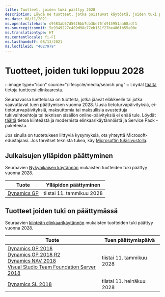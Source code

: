 ```yaml
---
title: Tuotteet, joiden tuki päättyy 2028
description: Löydä ne tuotteet, jotka poistuvat käytöstä, joiden tuki päättyy tai jotka siirtyvät Mainstream-tuesta laajennetun tuen piiriin vuonna 2028.
ms.date: 08/11/2021
ms.openlocfilehash: d9483ab57d5626bb7db3be75fd915951aa68adf1
ms.sourcegitcommit: 5e9349227c409d98c77eb151f27be486fb55a00c
ms.translationtype: HT
ms.contentlocale: fi-FI
ms.lasthandoff: 08/13/2021
ms.locfileid: "4027979"
---
```

# <a name="products-ending-support-in-2028"></a>Tuotteet, joiden tuki loppuu 2028

:::image type="icon" source="/lifecycle/media/search.png":::
Löydät [täältä](/lifecycle/products/) tietoja tuotteesi elinkaaresta.

Seuraavassa luettelossa on tuotteita, jotka jäävät eläkkeelle tai jotka saavuttavat tuen päättymisen vuonna 2028. Uusia tietoturvapäivityksiä, ei-tietoturvapäivityksiä, maksuttomia tai maksullisia avustettuja tukivaihtoehtoja tai teknisen sisällön online-päivityksiä ei enää tule. Löydät [täältä](/lifecycle/overview/product-end-of-support-overview) tietoa kiinteästä ja modernista elinkaarikäytännöistä ja Service Pack -paketeista.

Jos sinulla on tuotetukeen liittyviä kysymyksiä, ota yhteyttä Microsoft-edustajaasi. Jos tarvitset teknistä tukea, käy [Microsoftin tukisivustolla](https://support.microsoft.com/contactus/?ws=support).



## <a name="release-end-of-servicing"></a>Julkaisujen ylläpidon päättyminen

Seuraavien [Nykyaikaisen käytännön](/lifecycle/policies/modern) mukaisten tuotteiden tuki päättyy vuonna 2028.

| Tuote | Ylläpidon päättyminen |
| --- | --- |
| [Dynamics GP](/lifecycle/products/dynamics-gp?branch=live)<br> | tiistai 11. tammikuu 2028 |


## <a name="products-reaching-end-of-support"></a>Tuotteet joiden tuki on päättymässä

Seuraavien [kiinteän elinkaarikäytännön](/lifecycle/policies/fixed) mukaisten tuotteiden tuki päättyy vuonna 2028.

| Tuote | Tuen päättymispäivä |
| --- | --- |
| [Dynamics GP 2018](/lifecycle/products/dynamics-gp-2018?branch=live)<br>[Dynamics GP 2018 R2](/lifecycle/products/dynamics-gp-2018-r2?branch=live)<br>[Dynamics NAV 2018](/lifecycle/products/dynamics-nav-2018?branch=live)<br>[Visual Studio Team Foundation Server 2018](/lifecycle/products/visual-studio-team-foundation-server-2018?branch=live)<br> | tiistai 11. tammikuu 2028 |
| [Dynamics SL 2018](/lifecycle/products/dynamics-sl-2018?branch=live)<br> | tiistai 11. heinäkuu 2028 |



